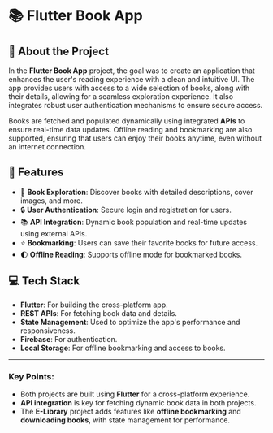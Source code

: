 # 📚 Flutter Book App

## 📝 About the Project

In the **Flutter Book App** project, the goal was to create an application that enhances the user's reading experience with a clean and intuitive UI. The app provides users with access to a wide selection of books, along with their details, allowing for a seamless exploration experience. It also integrates robust user authentication mechanisms to ensure secure access.

Books are fetched and populated dynamically using integrated **APIs** to ensure real-time data updates. Offline reading and bookmarking are also supported, ensuring that users can enjoy their books anytime, even without an internet connection.

## 🚀 Features

- 📖 **Book Exploration**: Discover books with detailed descriptions, cover images, and more.
- 🔒 **User Authentication**: Secure login and registration for users.
- 📚 **API Integration**: Dynamic book population and real-time updates using external APIs.
- ⭐ **Bookmarking**: Users can save their favorite books for future access.
- 🌓 **Offline Reading**: Supports offline mode for bookmarked books.

## 💻 Tech Stack

- **Flutter**: For building the cross-platform app.
- **REST APIs**: For fetching book data and details.
- **State Management**: Used to optimize the app's performance and responsiveness.
- **Firebase**: For authentication.
- **Local Storage**: For offline bookmarking and access to books.


---

### Key Points:
- Both projects are built using **Flutter** for a cross-platform experience.
- **API integration** is key for fetching dynamic book data in both projects.
- The **E-Library** project adds features like **offline bookmarking** and **downloading books**, with state management for performance.

